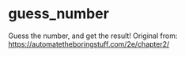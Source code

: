 # guess_number
Guess the number, and get the result! Original from: https://automatetheboringstuff.com/2e/chapter2/
